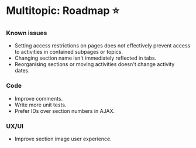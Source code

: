 # Multitopic: Roadmap ⭐

### Known issues

* Setting access restrictions on pages does not effectively prevent access to activities in contained subpages or topics.
* Changing section name isn't immediately reflected in tabs.
* Reorganising sections or moving activities doesn't change activity dates.

### Code

* Improve comments.
* Write more unit tests.
* Prefer IDs over section numbers in AJAX.

### UX/UI

* Improve section image user experience.

